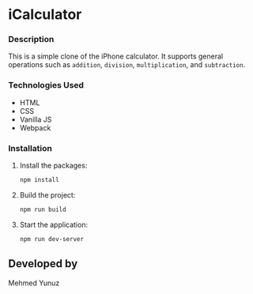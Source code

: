 # iCalculator

### Description

This is a simple clone of the iPhone calculator. It supports general operations such as `addition`, `division`, `multiplication`, and `subtraction`.

### Technologies Used

- HTML
- CSS
- Vanilla JS
- Webpack

### Installation

1. Install the packages:

   ```bash
   npm install
   ```

2. Build the project:

   ```bash
   npm run build
   ```

3. Start the application:

   ```bash
   npm run dev-server
   ```

## Developed by

Mehmed Yunuz
